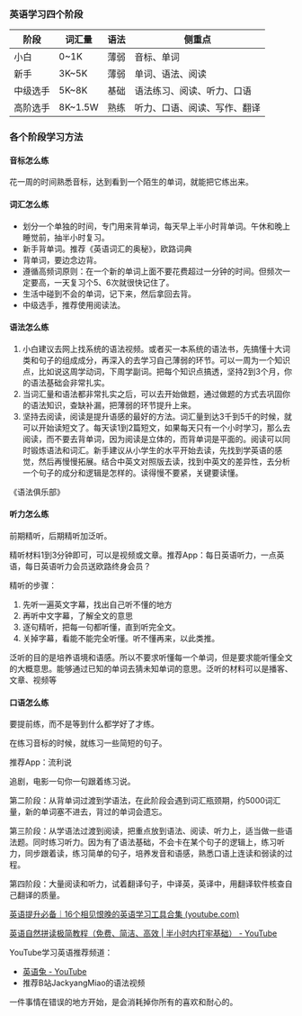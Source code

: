 ### 英语学习四个阶段



| 阶段     | 词汇量  | 语法 | 侧重点                       |
| -------- | ------- | ---- | ---------------------------- |
| 小白     | 0~1K    | 薄弱 | 音标、单词                   |
| 新手     | 3K~5K   | 薄弱 | 单词、语法、阅读             |
| 中级选手 | 5K~8K   | 基础 | 语法练习、阅读、听力、口语   |
| 高阶选手 | 8K~1.5W | 熟练 | 听力、口语、阅读、写作、翻译 |

### 各个阶段学习方法

#### 音标怎么练

花一周的时间熟悉音标，达到看到一个陌生的单词，就能把它练出来。

#### 词汇怎么练

- 划分一个单独的时间，专门用来背单词，每天早上半小时背单词。午休和晚上睡觉前，抽半小时复习。
- 新手背单词。推荐《英语词汇的奥秘》，欧路词典
- 背单词，要边念边背。
- 遵循高频词原则：在一个新的单词上面不要花费超过一分钟的时间。但频次一定要高，一天复习个5、6次就很快记住了。
- 生活中碰到不会的单词，记下来，然后拿回去背。
- 中级选手，推荐使用阅读法。

#### 语法怎么练

1. 小白建议去网上找系统的语法视频。或者买一本系统的语法书，先搞懂十大词类和句子的组成成分，再深入的去学习自己薄弱的环节。可以一周为一个知识点，比如说这周学动词，下周学副词。把每个知识点搞透，坚持2到3个月，你的语法基础会非常扎实。
2. 当词汇量和语法都非常扎实之后，可以去开始做题，通过做题的方式去巩固你的语法知识，查缺补漏，把薄弱的环节提升上来。
3. 坚持去阅读，阅读是提升语感的最好的方法。词汇量到达3千到5千的时候，就可以开始读短文了。每天读1到2篇短文，如果每天只有一个小时学习，那么去阅读，而不要去背单词，因为阅读是立体的，而背单词是平面的。阅读可以同时锻炼语法和词汇。新手建议从小学生的水平开始去读，先找到学英语的感觉，然后再慢慢拓展。结合中英文对照版去读，找到中英文的差异性，去分析一个句子的成分和逻辑是怎样的。读得慢不要紧，关键要读懂。

《语法俱乐部》

#### 听力怎么练

前期精听，后期精听加泛听。

精听材料1到3分钟即可，可以是视频或文章。推荐App：每日英语听力，一点英语，每日英语听力会员送欧路终身会员？

精听的步骤：

1. 先听一遍英文字幕，找出自己听不懂的地方
2. 再听中文字幕，了解全文的意思
3. 逐句精听，把每一句都听懂，直到听完全文。
4. 关掉字幕，看能不能完全听懂。听不懂再来，以此类推。

泛听的目的是培养语境和语感。所以不要求听懂每一个单词，但是要求能听懂全文的大概意思。能够通过已知的单词去猜未知单词的意思。泛听的材料可以是播客、文章、视频等

#### 口语怎么练

要提前练，而不是等到什么都学好了才练。

在练习音标的时候，就练习一些简短的句子。

推荐App：流利说

追剧，电影一句你一句跟着练习说。



第二阶段：从背单词过渡到学语法，在此阶段会遇到词汇瓶颈期，约5000词汇量，新的单词塞不进去，背过的单词会遗忘。

第三阶段：从学语法过渡到阅读，把重点放到语法、阅读、听力上，适当做一些语法题。同时练习听力。因为有了语法基础，不会卡在某个句子的逻辑上，练习听力，同步跟着读，练习简单的句子，培养发音和语感，熟悉口语上连读和弱读的过程。

第四阶段：大量阅读和听力，试着翻译句子，中译英，英译中，用翻译软件核查自己翻译的质量。



[英语提升必备｜16个相见恨晚的英语学习工具合集 (youtube.com)](https://www.youtube.com/watch?v=j05yOg5vzwc&list=PLK75LqG7KswGH4sWv9at0TN9qSDESRH0K&index=5)

[英语自然拼读极简教程（免费、简洁、高效 | 半小时内打牢基础） - YouTube](https://www.youtube.com/watch?v=OBLy9Iez9xc&t=432s)







YouTube学习英语推荐频道：

- [英语兔 - YouTube](https://www.youtube.com/@yingyutu)
- 推荐B站JackyangMiao的语法视频





一件事情在错误的地方开始，是会消耗掉你所有的喜欢和耐心的。
